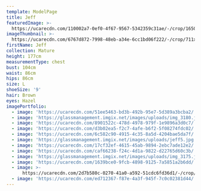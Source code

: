 ```yaml
---
template: ModelPage
title: Jeff
featuredImage: >-
  https://ucarecdn.com/110002a7-0ef0-4f67-9567-5342359c31ae/-/crop/1650x981/0,0/-/preview/
imageThumbnail: >-
  https://ucarecdn.com/6767d872-7998-48eb-a34e-6cc1bd06f222/-/crop/711x976/22,0/-/preview/
firstName: Jeff
collection: Mature
height: 177cm
measurementType: chest
bust: 104cm
waist: 86cm
hips: 86cm
size: L
shoeSize: '9'
hair: Brown
eyes: Hazel
imagePortfolio:
  - image: 'https://ucarecdn.com/51ee5463-bd3b-492b-95e7-5d389a3bcba2/'
  - image: 'https://glassmanagement.imgix.net/images/uploads/img_3180.jpg'
  - image: 'https://ucarecdn.com/8901522c-478d-4978-979f-1e9896a3d0c7/'
  - image: 'https://ucarecdn.com/d3b02ea5-f2c7-4afe-b6f2-5f08274fdc02/'
  - image: 'https://ucarecdn.com/6c582c90-4915-4c35-8a5d-4204bae5da7f/'
  - image: 'https://glassmanagement.imgix.net/images/uploads/jeff5.jpg'
  - image: 'https://ucarecdn.com/17cf32ef-4615-45ab-9894-2ebc7ade12e2/'
  - image: 'https://ucarecdn.com/caf66238-f24c-4d1a-9822-d22765d60c3b/'
  - image: 'https://glassmanagement.imgix.net/images/uploads/img_3175.jpg'
  - image: 'https://ucarecdn.com/1639bce0-9fcb-4898-9125-7a5851a2b6dd/'
  - image: >-
      https://ucarecdn.com/2d7b580c-0270-41a0-a592-51cdc6fd36d1/-/crop/1419x622/2,99/-/preview/
  - image: 'https://ucarecdn.com/ed712367-f87e-4a3f-945f-7c0c02381d44/'
---
```


